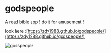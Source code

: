 godspeople
===========

A read bible app ! do it for amusement !

look here :[https://zdy1988.github.io/godspeople/](https://zdy1988.github.io/godspeople/)

![godspeople](https://zdy1988.github.io/godspeople/app.jpg)